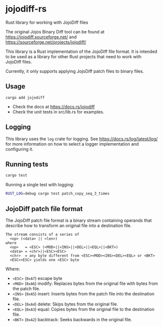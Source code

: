 # jojodiff-rs

Rust library for working with JojoDiff files

The original Jojos Binary Diff tool can be found at https://jojodiff.sourceforge.net/
and https://sourceforge.net/projects/jojodiff/

This library is a Rust implementation of the JojoDiff file format. It is intended to be used as a library for other Rust
projects that need to work with JojoDiff files.

Currently, it only supports applying JojoDiff patch files to binary files.

## Usage

```
cargo add jojodiff
```

* Check the docs at https://docs.rs/jojodiff
* Check the unit tests in src/lib.rs for examples.

## Logging

This library uses the `log` crate for logging. See https://docs.rs/log/latest/log/ for more information on how to select
a logger implementation and configuring it.

## Running tests

```sh
cargo test
```

Running a single test with logging:

```sh
RUST_LOG=debug cargo test patch_copy_seq_3_times
```

## JojoDiff patch file format

The JojoDiff patch file format is a binary stream containing operands that describe how to transform an original file
into a destination file.

```
The stream consists of a series of
  <op> (<data> || <len>)
where
  <op>   = <ESC> (<MOD>||<INS>||<DEL>||<EQL>||<BKT>)
  <data> = <chr>||<ESC><ESC>
  <chr>  = any byte different from <ESC><MOD><INS><DEL><EQL> or <BKT>
  <ESC><ESC> yields one <ESC> byte
```

Where:

* `<ESC>` (`0xA7`) escape byte
* `<MOD>` (`0xA6`) modify: Replaces bytes from the original file with bytes from the patch file.
* `<INS>` (`0xA5`) insert: Inserts bytes from the patch file into the destination file.
* `<DEL>` (`0xA4`) delete: Skips bytes from the original file.
* `<EQL>` (`0xA3`) equal: Copies bytes from the original file to the destination file.
* `<BKT>` (`0xA2`) backtrack: Seeks backwards in the original file.
